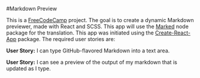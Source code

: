 #Markdown Preview

This is a [FreeCodeCamp](http://freecodecamp.com) project.  The goal is to create a dynamic Markdown previewer, made with React and SCSS.  This app will use the [Marked](https://www.npmjs.com/package/marked) node package for the translation.  This app was initiated using the [Create-React-App](https://github.com/facebookincubator/create-react-app) package.  The required user stories are:


**User Story:** I can type GitHub-flavored Markdown into a text area.

**User Story:** I can see a preview of the output of my markdown that is updated as I type.

